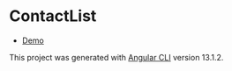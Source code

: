 # ContactList
- [Demo](https://Nadiyahr.github.io/contact-list)

This project was generated with [Angular CLI](https://github.com/angular/angular-cli) version 13.1.2.
